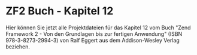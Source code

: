 ZF2 Buch - Kapitel 12
=====================

Hier können Sie jetzt alle Projektdateien für das Kapitel 12 vom Buch
"Zend Framework 2 - Von den Grundlagen bis zur fertigen Anwendung"
(ISBN 978-3-8273-2994-3) von Ralf Eggert aus dem Addison-Wesley 
Verlag beziehen.
